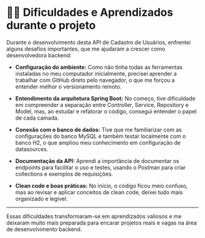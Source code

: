 # 🧗‍♀️ Dificuldades e Aprendizados durante o projeto

Durante o desenvolvimento desta API de Cadastro de Usuários, enfrentei alguns desafios importantes, que me ajudaram a crescer como desenvolvedora backend:

- **Configuração do ambiente:**
Como não tinha todas as ferramentas instaladas no meu computador inicialmente, precisei aprender a trabalhar com GitHub direto pelo navegador, o que me forçou a entender melhor o versionamento remoto.

- **Entendimento da arquitetura Spring Boot:**
No começo, tive dificuldade em compreender a separação entre Controller, Service, Repository e Model, mas, ao estudar e refatorar o código, consegui entender o papel de cada camada.

- **Conexão com o banco de dados:**
Tive que me familiarizar com as configurações do banco MySQL e também testar localmente com o banco H2, o que ampliou meu conhecimento em configuração de datasources.

- **Documentação da API:**
Aprendi a importância de documentar os endpoints para facilitar o uso e testes, usando o Postman para criar collections e exemplos de requisições.

- **Clean code e boas práticas:**
No início, o código ficou meio confuso, mas ao revisar e aplicar conceitos de clean code, deixei tudo mais organizado e legível.

---

Essas dificuldades transformaram-se em aprendizados valiosos e me deixaram muito mais preparada para encarar projetos reais e vagas na área de desenvolvimento backend.
